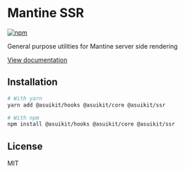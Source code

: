 # Mantine SSR

[![npm](https://img.shields.io/npm/dm/@asuikit/ssr)](https://www.npmjs.com/package/@asuikit/ssr)

General purpose utilities for Mantine server side rendering

[View documentation](https://srcalienswap.github.io/as-uikit/)

## Installation

```bash
# With yarn
yarn add @asuikit/hooks @asuikit/core @asuikit/ssr

# With npm
npm install @asuikit/hooks @asuikit/core @asuikit/ssr
```

## License

MIT
